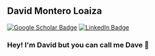 ## David Montero Loaiza

[![Google Scholar Badge](https://img.shields.io/badge/Google-Scholar-lightgrey)](https://scholar.google.com/citations?user=-wTpOdsAAAAJ&hl=es&oi=ao)
[![LinkedIn Badge](https://img.shields.io/badge/My-LinkedIn-blue)](https://www.linkedin.com/in/david-montero-loaiza/)

### Hey! I'm David but you can call me Dave 👋

<!--
**davemlz/davemlz** is a ✨ _special_ ✨ repository because its `README.md` (this file) appears on your GitHub profile.

I am a Topographic Engineer (University of Valle, Cali, CO) and a Master in Data Science (University of Cantabria, Santander, ES). I'm passionate about **Remote Sensing** and **Data Science**, and those are my main research interests, followed by **Machine Learning**, **Deep Learning**, **Geomatics**, **GIS** an related areas.

- I'm currently working on a Python package for making Google Earth Engine easier (I know it already is, but I want it more!). So, stay tuned!
- Ask me about Remote Sensing and Google Earth Engine, maybe I can help!

That was it, stay safe!
